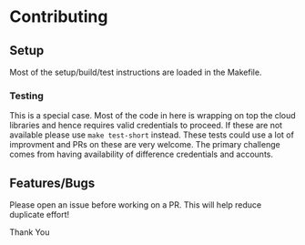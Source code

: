 # Contributing

## Setup

Most of the setup/build/test instructions are loaded in the Makefile.

### Testing

This is a special case. Most of the code in here is wrapping on top the cloud libraries and hence requires valid credentials to proceed.
If these are not available please use `make test-short` instead. 
These tests could use a lot of improvment and PRs on these are very welcome. The primary challenge comes from having availability of difference credentials and accounts.

## Features/Bugs

Please open an issue before working on a PR. This will help reduce duplicate effort!

Thank You
